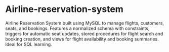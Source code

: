# Airline-reservation-system
Airline Reservation System built using MySQL to manage flights, customers, seats, and bookings. Features a normalized schema with constraints, triggers for automatic seat updates, stored procedures for flight search and booking creation, and views for flight availability and booking summaries. Ideal for SQL learning.
